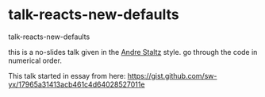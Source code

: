 # talk-reacts-new-defaults
talk-reacts-new-defaults

this is a no-slides talk given in the [Andre
Staltz](https://staltz.com/your-ide-as-a-presentation-tool.html) style. go
through the code in numerical order.

This talk started in essay from here: https://gist.github.com/sw-yx/17965a31413acb461c4d64028527011e

